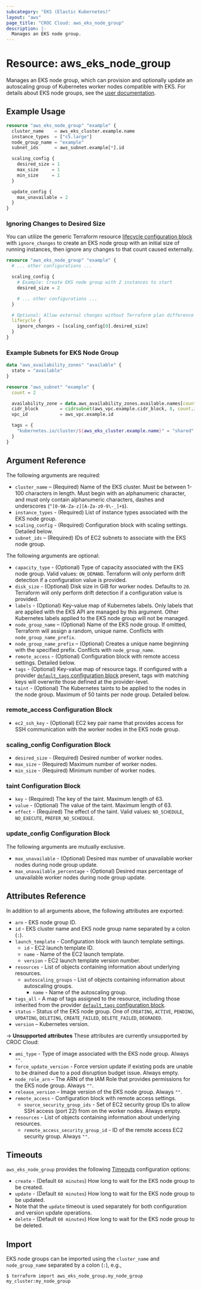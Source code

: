 ```yaml
---
subcategory: "EKS (Elastic Kubernetes)"
layout: "aws"
page_title: "CROC Cloud: aws_eks_node_group"
description: |-
  Manages an EKS node group.
---
```


[default-tags]: https://www.terraform.io/docs/providers/aws/index.html#default_tags-configuration-block
[eks-node-groups]: https://docs.cloud.croc.ru/en/services/kubernetes/eks_cluster.html#id3
[lifecycle]: https://www.terraform.io/docs/configuration/meta-arguments/lifecycle.html
[timeouts]: https://www.terraform.io/docs/configuration/blocks/resources/syntax.html#operation-timeouts

# Resource: aws_eks_node_group

Manages an EKS node group, which can provision and optionally update an autoscaling group of Kubernetes worker nodes compatible with EKS.
For details about EKS node groups, see the [user documentation][eks-node-groups].

## Example Usage

```terraform
resource "aws_eks_node_group" "example" {
  cluster_name    = aws_eks_cluster.example.name
  instance_types  = ["c5.large"]
  node_group_name = "example"
  subnet_ids      = aws_subnet.example[*].id

  scaling_config {
    desired_size = 1
    max_size     = 1
    min_size     = 1
  }

  update_config {
    max_unavailable = 2
  }
}
```

### Ignoring Changes to Desired Size

You can utilize the generic Terraform resource [lifecycle configuration block][lifecycle] with `ignore_changes` to create an EKS node group with an initial size of running instances, then ignore any changes to that count caused externally.

```terraform
resource "aws_eks_node_group" "example" {
  # ... other configurations ...

  scaling_config {
    # Example: Create EKS node group with 2 instances to start
    desired_size = 2

    # ... other configurations ...
  }

  # Optional: Allow external changes without Terraform plan difference
  lifecycle {
    ignore_changes = [scaling_config[0].desired_size]
  }
}
```

### Example Subnets for EKS Node Group

```terraform
data "aws_availability_zones" "available" {
  state = "available"
}

resource "aws_subnet" "example" {
  count = 2

  availability_zone = data.aws_availability_zones.available.names[count.index]
  cidr_block        = cidrsubnet(aws_vpc.example.cidr_block, 8, count.index)
  vpc_id            = aws_vpc.example.id

  tags = {
    "kubernetes.io/cluster/${aws_eks_cluster.example.name}" = "shared"
  }
}
```

## Argument Reference

The following arguments are required:

* `cluster_name` – (Required) Name of the EKS cluster. Must be between 1-100 characters in length. Must begin with an alphanumeric character, and must only contain alphanumeric characters, dashes and underscores (`^[0-9A-Za-z][A-Za-z0-9\-_]+$`).
* `instance_types` - (Required) List of instance types associated with the EKS node group.
* `scaling_config` - (Required) Configuration block with scaling settings. Detailed below.
* `subnet_ids` – (Required) IDs of EC2 subnets to associate with the EKS node group.

The following arguments are optional:

* `capacity_type` - (Optional) Type of capacity associated with the EKS node group. Valid values: `ON_DEMAND`. Terraform will only perform drift detection if a configuration value is provided.
* `disk_size` - (Optional) Disk size in GiB for worker nodes. Defaults to `20`. Terraform will only perform drift detection if a configuration value is provided.
* `labels` - (Optional) Key-value map of Kubernetes labels. Only labels that are applied with the EKS API are managed by this argument. Other Kubernetes labels applied to the EKS node group will not be managed.
* `node_group_name` – (Optional) Name of the EKS node group. If omitted, Terraform will assign a random, unique name. Conflicts with `node_group_name_prefix`.
* `node_group_name_prefix` – (Optional) Creates a unique name beginning with the specified prefix. Conflicts with `node_group_name`.
* `remote_access` - (Optional) Configuration block with remote access settings. Detailed below.
* `tags` - (Optional) Key-value map of resource tags. If configured with a provider [`default_tags` configuration block][default-tags] present, tags with matching keys will overwrite those defined at the provider-level.
* `taint` - (Optional) The Kubernetes taints to be applied to the nodes in the node group. Maximum of 50 taints per node group. Detailed below.

### remote_access Configuration Block

* `ec2_ssh_key` - (Optional) EC2 key pair name that provides access for SSH communication with the worker nodes in the EKS node group.

### scaling_config Configuration Block

* `desired_size` - (Required) Desired number of worker nodes.
* `max_size` - (Required) Maximum number of worker nodes.
* `min_size` - (Required) Minimum number of worker nodes.

### taint Configuration Block

* `key` - (Required) The key of the taint. Maximum length of 63.
* `value` - (Optional) The value of the taint. Maximum length of 63.
* `effect` - (Required) The effect of the taint. Valid values: `NO_SCHEDULE`, `NO_EXECUTE`, `PREFER_NO_SCHEDULE`.

### update_config Configuration Block

The following arguments are mutually exclusive.

* `max_unavailable` - (Optional) Desired max number of unavailable worker nodes during node group update.
* `max_unavailable_percentage` - (Optional) Desired max percentage of unavailable worker nodes during node group update.

## Attributes Reference

In addition to all arguments above, the following attributes are exported:

* `arn` - EKS node group ID.
* `id` - EKS cluster name and EKS node group name separated by a colon (`:`).
* `launch_template` - Configuration block with launch template settings.
    * `id` - EC2 launch template ID.
    * `name` - Name of the EC2 launch template.
    * `version` - EC2 launch template version number.
* `resources` - List of objects containing information about underlying resources.
    * `autoscaling_groups` - List of objects containing information about autoscaling groups.
        * `name` - Name of the autoscaling group.
* `tags_all` - A map of tags assigned to the resource, including those inherited from the provider [`default_tags` configuration block][default-tags].
* `status` - Status of the EKS node group. One of `CREATING`, `ACTIVE`, `PENDING`, `UPDATING`, `DELETING`, `CREATE_FAILED`, `DELETE_FAILED`, `DEGRADED`.
* `version` – Kubernetes version.

->  **Unsupported attributes**
These attributes are currently unsupported by CROC Cloud:

* `ami_type` - Type of image associated with the EKS node group. Always `""`.
* `force_update_version` - Force version update if existing pods are unable to be drained due to a pod disruption budget issue. Always empty.
* `node_role_arn` – The ARN of the IAM Role that provides permissions for the EKS node group. Always `""`.
* `release_version` – Image version of the EKS node group. Always `""`.
* `remote_access` - Configuration block with remote access settings.
    * `source_security_group_ids` - Set of EC2 security group IDs to allow SSH access (port 22) from on the worker nodes. Always empty.
* `resources` - List of objects containing information about underlying resources.
    * `remote_access_security_group_id` - ID of the remote access EC2 security group. Always `""`.

## Timeouts

`aws_eks_node_group` provides the following [Timeouts][timeouts] configuration options:

* `create` - (Default `60 minutes`) How long to wait for the EKS node group to be created.
* `update` - (Default `60 minutes`) How long to wait for the EKS node group to be updated.
* Note that the `update` timeout is used separately for both configuration and version update operations.
* `delete` - (Default `60 minutes`) How long to wait for the EKS node group to be deleted.

## Import

EKS node groups can be imported using the `cluster_name` and `node_group_name` separated by a colon (`:`), e.g.,

```
$ terraform import aws_eks_node_group.my_node_group my_cluster:my_node_group
```
